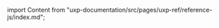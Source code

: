 
import Content from "uxp-documentation/src/pages/uxp-ref/reference-js/index.md";

<Content query="product=xd"/>

